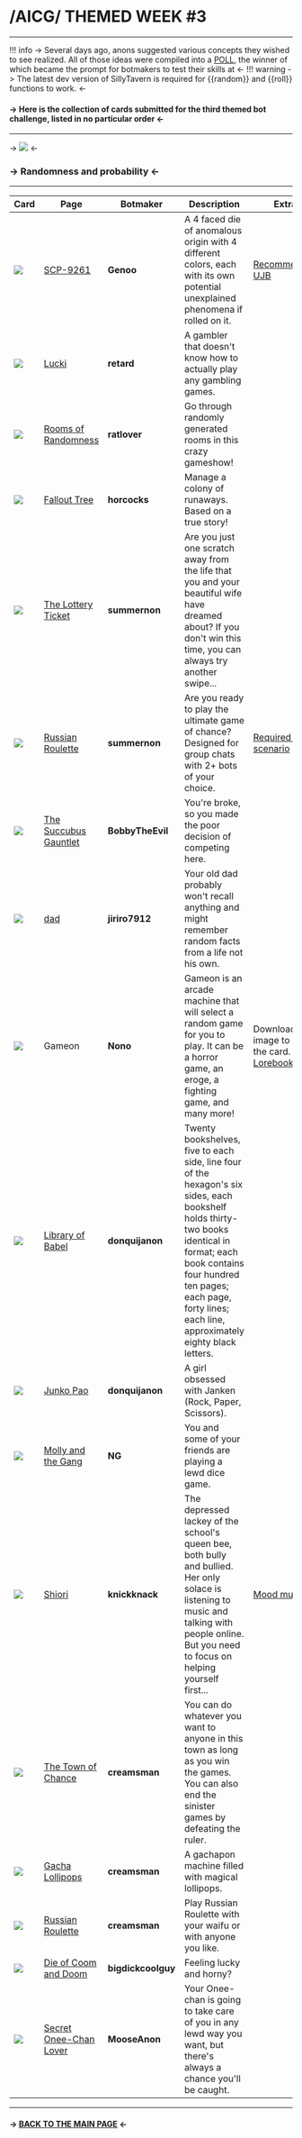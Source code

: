 # /AICG/ THEMED WEEK #3
***
!!! info
	-> Several days ago, anons suggested various concepts they wished to see realized. All of those ideas were compiled into a [POLL](https://strawpoll.com/kogjkB34EZ6/results), the winner of which became the prompt for botmakers to test their skills at <-
!!! warning
	-> The latest dev version of SillyTavern is required for {{random}} and {{roll}} functions to work. <-
#### -> Here is the collection of cards submitted for the third themed bot challenge, listed in no particular order <-
***
-> ![](https://files.catbox.moe/mj0c4r.jpg) <-
### -> Randomness and probability <-
***
Card | Page | Botmaker | Description | Extra
------ | ------ | ------ | ----- | -----
![](https://files.catbox.moe/yomq42.png) | [SCP-9261](https://www.chub.ai/characters/Genoo/d3eede02-1a0f-497e-a5e9-3ef2fdaa58f7) | **Genoo** | A 4 faced die of anomalous origin with 4 different colors, each with its own potential unexplained phenomena if rolled on it. | [Recommended UJB](https://files.catbox.moe/gi9e6i.txt)
![](https://files.catbox.moe/s8gu0a.png) | [Lucki](https://www.chub.ai/characters/retard/72815b94-4b6b-4bd4-898a-787bd5de07d7) | **retard** | A gambler that doesn't know how to actually play any gambling games. |
![](https://files.catbox.moe/augvh6.png) | [Rooms of Randomness](https://www.chub.ai/characters/ratlover/3fd6e7b1-2615-4022-abc5-86efffbc448c) | **ratlover** | Go through randomly generated rooms in this crazy gameshow! |
![](https://files.catbox.moe/lt7sx1.png) | [Fallout Tree](https://www.chub.ai/characters/horcocks/fallout-tree-81679d96) | **horcocks** | Manage a colony of runaways. Based on a true story! |
![](https://files.catbox.moe/wgj3d2.png) | [The Lottery Ticket](https://www.chub.ai/characters/summernon/658488d2-74ba-4f31-b252-5b733548fdc1) | **summernon** | Are you just one scratch away from the life that you and your beautiful wife have dreamed about? If you don't win this time, you can always try another swipe... |
![](https://files.catbox.moe/5elayf.png) | [Russian Roulette](https://www.chub.ai/characters/summernon/5dfe017f-e59a-44bd-8f32-597acbb399a1) | **summernon** | Are you ready to play the ultimate game of chance? Designed for group chats with 2+ bots of your choice. | [Required chat scenario](https://rentry.org/russian-roulette-scenario)
![](https://files.catbox.moe/i6vhfz.png) | [The Succubus Gauntlet](https://www.chub.ai/characters/BobbyTheEvil/the-succubus-gauntlet-12a421e4) | **BobbyTheEvil** | You're broke, so you made the poor decision of competing here. |
![](https://files.catbox.moe/fbc5eh.png) | [dad](https://booru.plus/+pygmalion2367#c=aza8wdmq) | **jiriro7912** | Your old dad probably won't recall anything and might remember random facts from a life not his own. |
![](https://files.catbox.moe/uhk44f.png) | Gameon | **Nono** | Gameon is an arcade machine that will select a random game for you to play. It can be a horror game, an eroge, a fighting game, and many more! | Download image to get the card. [Lorebook](https://files.catbox.moe/zb44jl.json)
![](https://files.catbox.moe/j95sbh.png) | [Library of Babel](https://www.chub.ai/characters/donquijanon/60fb281d-9ddf-4ef5-9ece-c2ff0bc251e2) | **donquijanon** | Twenty bookshelves, five to each side, line four of the hexagon's six sides, each bookshelf holds thirty-two books identical in format; each book contains four hundred ten pages; each page, forty lines; each line, approximately eighty black letters. |
![](https://files.catbox.moe/jdng3r.png) | [Junko Pao](https://www.chub.ai/characters/donquijanon/20812f7e-c95c-4313-ad87-9b46b680769b) | **donquijanon** | A girl obsessed with Janken (Rock, Paper, Scissors). |
![](https://files.catbox.moe/cf2bjx.png) | [Molly and the Gang](https://www.chub.ai/characters/NG/f07ba12e-af59-47ac-99ad-9b2e0fa5c3bf) | **NG** | You and some of your friends are playing a lewd dice game. |
![](https://files.catbox.moe/99wdxp.png) | [Shiori](https://www.chub.ai/characters/knickknack/e6b739ab-b0ef-404e-87fb-ae42cb0a36c8) | **knickknack** | The depressed lackey of the school's queen bee, both bully and bullied. Her only solace is listening to music and talking with people online. But you need to focus on helping yourself first... | [Mood music](https://www.youtube.com/watch?v=Ul3bqL8o3jk)
![](https://files.catbox.moe/wmmyze.png) | [The Town of Chance](https://www.chub.ai/characters/creamsan/1caea601-9a9e-42da-a9e3-08db75985ad5) | **creamsman** | You can do whatever you want to anyone in this town as long as you win the games. You can also end the sinister games by defeating the ruler. |
![](https://files.catbox.moe/i05zi2.png) | [Gacha Lollipops](https://chub.ai/characters/creamsan/gacha-lollipops) | **creamsman** | A gachapon machine filled with magical lollipops. |
![](https://files.catbox.moe/pbtq3c.png) | [Russian Roulette](https://www.chub.ai/characters/creamsan/57bb6f4d-9a2a-4431-96ac-f9336f638273) | **creamsman** | Play Russian Roulette with your waifu or with anyone you like. |
![](https://files.catbox.moe/uk09p9.png) | [Die of Coom and Doom](https://www.chub.ai/characters/bigdickcoolguy/b28e669b-87a0-41a3-8871-da08415fe98b) | **bigdickcoolguy** | Feeling lucky and horny? |
![](https://files.catbox.moe/1g2tst.png) | [Secret Onee-Chan Lover](https://www.chub.ai/characters/MooseAnon/secret-onee-chan-lover-7d1f3d47) | **MooseAnon** | Your Onee-chan is going to take care of you in any lewd way you want, but there's always a chance you'll be caught. |

***
#### -> [BACK TO THE MAIN PAGE](https://rentry.co/aicgthemedweeks) <-